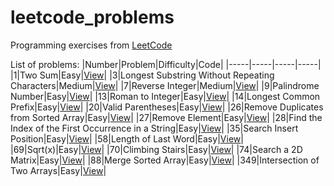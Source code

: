 # leetcode_problems
Programming exercises from [LeetCode](https://leetcode.com/problemset/)

List of problems:
|Number|Problem|Difficulty|Code|
|-----|-----|-----|-----|
|1|Two Sum|Easy|[View](https://github.com/LucasGPrudente/leetcode_problems/tree/main/0001_two_sum)|
|3|Longest Substring Without Repeating Characters|Medium|[View](https://github.com/LucasGPrudente/leetcode_problems/tree/main/0003_longest_substring_without_repeating_characters)|
|7|Reverse Integer|Medium|[View](https://github.com/LucasGPrudente/leetcode_problems/tree/main/0007_reverse_integer)|
|9|Palindrome Number|Easy|[View](https://github.com/LucasGPrudente/leetcode_problems/tree/main/0009_palindrome_number)|
|13|Roman to Integer|Easy|[View](https://github.com/LucasGPrudente/leetcode_problems/tree/main/0013_roman_to_integer)|
|14|Longest Common Prefix|Easy|[View](https://github.com/LucasGPrudente/leetcode_problems/tree/main/0014_longest_common_prefix)|
|20|Valid Parentheses|Easy|[View](https://github.com/LucasGPrudente/leetcode_problems/tree/main/0020_valid_parentheses)|
|26|Remove Duplicates from Sorted Array|Easy|[View](https://github.com/LucasGPrudente/leetcode_problems/tree/main/0026_remove_duplicates_from_sorted_array)|
|27|Remove Element|Easy|[View](https://github.com/LucasGPrudente/leetcode_problems/tree/main/0027_remove_element)|
|28|Find the Index of the First Occurrence in a String|Easy|[View](https://github.com/LucasGPrudente/leetcode_problems/tree/main/0028_find_the_index_of_the_first_occurrence_in_a_string)|
|35|Search Insert Position|Easy|[View](https://github.com/LucasGPrudente/leetcode_problems/tree/main/0035_search_insert_position)|
|58|Length of Last Word|Easy|[View](https://github.com/LucasGPrudente/leetcode_problems/tree/main/0058_length_of_last_word)|
|69|Sqrt(x)|Easy|[View](https://github.com/LucasGPrudente/leetcode_problems/tree/main/0069_sqrtx)|
|70|Climbing Stairs|Easy|[View](https://github.com/LucasGPrudente/leetcode_problems/tree/main/0070_climbing_stairs)|
|74|Search a 2D Matrix|Easy|[View](https://github.com/LucasGPrudente/leetcode_problems/tree/main/0074_search_a_2d_matrix)|
|88|Merge Sorted Array|Easy|[View](https://github.com/LucasGPrudente/leetcode_problems/tree/main/0088_merge_sorted_array)|
|349|Intersection of Two Arrays|Easy|[View](https://github.com/LucasGPrudente/leetcode_problems/tree/main/0349_intersection_of_two_arrays)|
